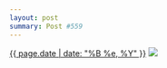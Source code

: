 ```yaml
---
layout: post
summary: Post #559
---
```


<p>
  <time><a href="/559">{{ page.date | date: "%B %e, %Y" }}</a></time>
  <a href="/559"><img src="{{ site.assets_url }}/559-640.jpg" srcset="{{ site.assets_url }}/559-320.jpg 320w, {{ site.assets_url }}/559-640.jpg 640w, {{ site.assets_url }}/559-960.jpg 960w, {{ site.assets_url }}/559-1280.jpg 1280w" sizes="(min-width: 700px) 50vw, calc(100vw - 2rem)" /></a>
</p>
